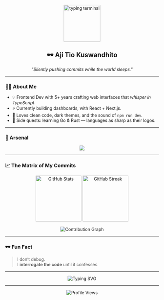 <!-- 🕶️ Aji Tio Kuswandhito — The Code Whisperer -->
<p align="center"> <img src="https://media.giphy.com/media/j2pOGeGYKe2xCCKwfi/giphy.gif" width="120" alt="typing terminal"/> </p>

<h2 align="center">🕶️ Aji Tio Kuswandhito</h2>
<p align="center">
  <em>"Silently pushing commits while the world sleeps."</em>
</p>

---

### 👨‍💻 About Me
- 💡 Frontend Dev with 5+ years crafting web interfaces that *whisper in TypeScript*.  
- ⚡ Currently building dashboards, with React + Next.js.  
- 🧠 Loves clean code, dark themes, and the sound of `npm run dev`.  
- 🌙 Side quests: learning Go & Rust — languages as sharp as their logos.  

---

### 🧰 Arsenal
<p align="center">
  <img src="https://skillicons.dev/icons?i=react,nextjs,vue,angular,typescript,javascript,python,php,dart,nodejs,express,nest,tailwind,bootstrap,git,github,vscode,mysql,postgres,mongodb,firebase" />
</p>

---

### 📈 The Matrix of My Commits
<p align="center">
  <img src="https://github-readme-stats.vercel.app/api?username=ajitiok&show_icons=true&theme=tokyonight&include_all_commits=true&count_private=true&cache_seconds=7200" height="150" alt="GitHub Stats" />
  <img src="https://github-readme-streak-stats.herokuapp.com/?user=ajitiok&theme=tokyonight" height="150" alt="GitHub Streak" />
</p>

<p align="center">
  <img src="https://github-readme-activity-graph.vercel.app/graph?username=ajitiok&bg_color=0D1117&color=00FFF7&line=00C0FF&point=FFFFFF&area=true&hide_border=true&t=20251021" alt="Contribution Graph" />
</p>

---

### 🕶️ Fun Fact
> I don’t debug.  
> I **interrogate the code** until it confesses.

---

<p align="center">
  <img src="https://readme-typing-svg.herokuapp.com?font=Fira+Code&size=18&pause=1000&color=00FFF7&center=true&vCenter=true&width=500&lines=Building+Things+That+Shouldn't+Exist;Turning+Coffee+Into+Frontend+Magic;404+Sleep+Not+Found;Welcome+to+My+Digital+Lair" alt="Typing SVG" />
</p>

---

<p align="center">
  <img src="https://komarev.com/ghpvc/?username=ajitiok&label=visits&color=00FFF7&style=flat" alt="Profile Views" />
</p>
